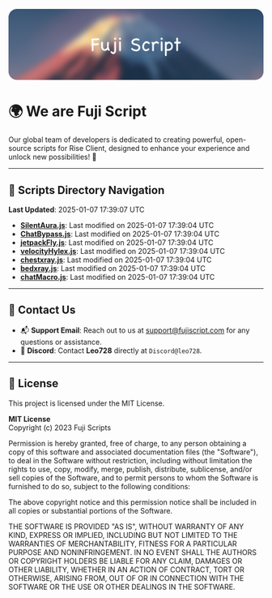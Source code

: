 ![Banner](.github/b.webp)

# 🌍 **We are Fuji Script**

Our global team of developers is dedicated to creating powerful, open-source scripts for Rise Client, designed to enhance your experience and unlock new possibilities! 🌟

---
<!-- SCRIPTS_NAVIGATION_START -->
## 📂 **Scripts Directory Navigation**

**Last Updated**: 2025-01-07 17:39:07 UTC

- **[SilentAura.js](scripts/SilentAura.js)**: Last modified on 2025-01-07 17:39:04 UTC
- **[ChatBypass.js](scripts/ChatBypass.js)**: Last modified on 2025-01-07 17:39:04 UTC
- **[jetpackFly.js](scripts/jetpackFly.js)**: Last modified on 2025-01-07 17:39:04 UTC
- **[velocityHylex.js](scripts/velocityHylex.js)**: Last modified on 2025-01-07 17:39:04 UTC
- **[chestxray.js](scripts/chestxray.js)**: Last modified on 2025-01-07 17:39:04 UTC
- **[bedxray.js](scripts/bedxray.js)**: Last modified on 2025-01-07 17:39:04 UTC
- **[chatMacro.js](scripts/chatMacro.js)**: Last modified on 2025-01-07 17:39:04 UTC

<!-- SCRIPTS_NAVIGATION_END -->

---

## 💬 **Contact Us**  
- 📬 **Support Email**: Reach out to us at [support@fujiscript.com](mailto:support@fujiscript.com) for any questions or assistance.  
- 💬 **Discord**: Contact **Leo728** directly at `Discord@leo728`.

---

## 📜 **License**

This project is licensed under the MIT License.  

**MIT License**  
Copyright (c) 2023 Fuji Scripts  

Permission is hereby granted, free of charge, to any person obtaining a copy of this software and associated documentation files (the "Software"), to deal in the Software without restriction, including without limitation the rights to use, copy, modify, merge, publish, distribute, sublicense, and/or sell copies of the Software, and to permit persons to whom the Software is furnished to do so, subject to the following conditions:  

The above copyright notice and this permission notice shall be included in all copies or substantial portions of the Software.  

THE SOFTWARE IS PROVIDED "AS IS", WITHOUT WARRANTY OF ANY KIND, EXPRESS OR IMPLIED, INCLUDING BUT NOT LIMITED TO THE WARRANTIES OF MERCHANTABILITY, FITNESS FOR A PARTICULAR PURPOSE AND NONINFRINGEMENT. IN NO EVENT SHALL THE AUTHORS OR COPYRIGHT HOLDERS BE LIABLE FOR ANY CLAIM, DAMAGES OR OTHER LIABILITY, WHETHER IN AN ACTION OF CONTRACT, TORT OR OTHERWISE, ARISING FROM, OUT OF OR IN CONNECTION WITH THE SOFTWARE OR THE USE OR OTHER DEALINGS IN THE SOFTWARE.  
